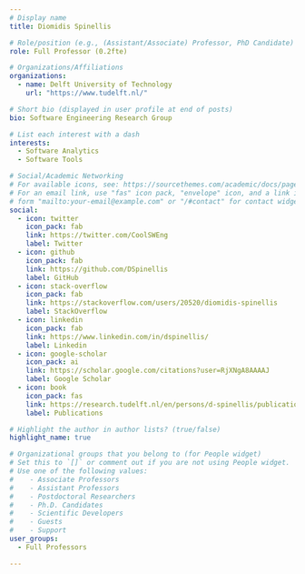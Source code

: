 ```yaml
---
# Display name
title: Diomidis Spinellis

# Role/position (e.g., (Assistant/Associate) Professor, PhD Candidate)
role: Full Professor (0.2fte)

# Organizations/Affiliations
organizations:
  - name: Delft University of Technology
    url: "https://www.tudelft.nl/"

# Short bio (displayed in user profile at end of posts)
bio: Software Engineering Research Group

# List each interest with a dash
interests:
  - Software Analytics
  - Software Tools

# Social/Academic Networking
# For available icons, see: https://sourcethemes.com/academic/docs/page-builder/#icons
# For an email link, use "fas" icon pack, "envelope" icon, and a link in the
# form "mailto:your-email@example.com" or "/#contact" for contact widget.
social:
  - icon: twitter
    icon_pack: fab
    link: https://twitter.com/CoolSWEng
    label: Twitter
  - icon: github
    icon_pack: fab
    link: https://github.com/DSpinellis
    label: GitHub
  - icon: stack-overflow
    icon_pack: fab
    link: https://stackoverflow.com/users/20520/diomidis-spinellis
    label: StackOverflow
  - icon: linkedin
    icon_pack: fab
    link: https://www.linkedin.com/in/dspinellis/
    label: Linkedin
  - icon: google-scholar
    icon_pack: ai
    link: https://scholar.google.com/citations?user=RjXNgA8AAAAJ
    label: Google Scholar
  - icon: book
    icon_pack: fas
    link: https://research.tudelft.nl/en/persons/d-spinellis/publications/
    label: Publications

# Highlight the author in author lists? (true/false)
highlight_name: true

# Organizational groups that you belong to (for People widget)
# Set this to `[]` or comment out if you are not using People widget.
# Use one of the following values: 
#    - Associate Professors
#    - Assistant Professors
#    - Postdoctoral Researchers
#    - Ph.D. Candidates
#    - Scientific Developers
#    - Guests
#    - Support
user_groups:
  - Full Professors

---
```

